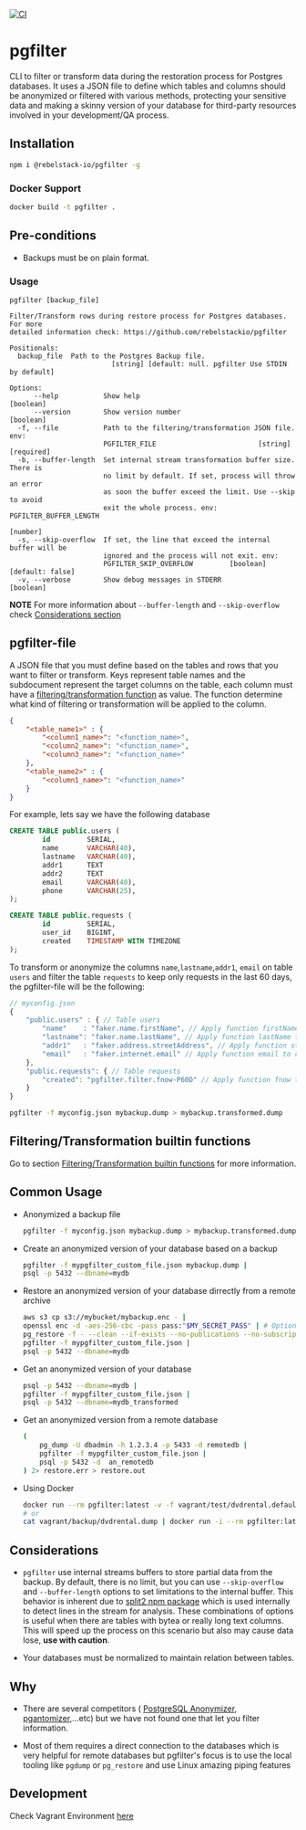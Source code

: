 [![CI](https://github.com/rebelstackio/pgfilter/actions/workflows/build.yml/badge.svg)](https://github.com/rebelstackio/pgfilter/actions/workflows/build.yml)
# pgfilter

CLI to filter or transform data during the restoration process for Postgres databases.
It uses a JSON file to define which tables and columns should be anonymized or filtered with various methods, protecting your sensitive data and making a skinny version of your database for third-party resources involved in your development/QA process.

## Installation
```bash
npm i @rebelstack-io/pgfilter -g
```

### Docker Support
```bash
docker build -t pgfilter .
```

## Pre-conditions

- Backups must be on plain format.
### Usage

```
pgfilter [backup_file]

Filter/Transform rows during restore process for Postgres databases. For more
detailed information check: https://github.com/rebelstackio/pgfilter

Positionals:
  backup_file  Path to the Postgres Backup file.
                         [string] [default: null. pgfilter Use STDIN by default]

Options:
      --help           Show help                                       [boolean]
      --version        Show version number                             [boolean]
  -f, --file           Path to the filtering/transformation JSON file. env:
                       PGFILTER_FILE                         [string] [required]
  -b, --buffer-length  Set internal stream transformation buffer size. There is
                       no limit by default. If set, process will throw an error
                       as soon the buffer exceed the limit. Use --skip to avoid
                       exit the whole process. env: PGFILTER_BUFFER_LENGTH
                                                                        [number]
  -s, --skip-overflow  If set, the line that exceed the internal buffer will be
                       ignored and the process will not exit. env:
                       PGFILTER_SKIP_OVERFLOW         [boolean] [default: false]
  -v, --verbose        Show debug messages in STDERR                   [boolean]
```

__NOTE__ For more information about `--buffer-length` and `--skip-overflow` check [Considerations section](#considerations)
## pgfilter-file

A JSON file that you must define based on the tables and rows that you want to filter or transform. Keys represent table names and the subdocument represent the target columns on the table, each column must have a [filtering/transformation function](./docs/Functions.md) as value. The function determine what kind of filtering or transformation will be applied to the column.

```json
{
	"<table_name1>" : {
		"<column1_name>": "<function_name>",
		"<column2_name>": "<function_name>",
		"<column3_name>": "<function_name>"
	},
	"<table_name2>" : {
		"<column1_name>": "<function_name>"
	}
}
```

For example, lets say we have the following database

```sql
CREATE TABLE public.users (
		id         SERIAL,
		name       VARCHAR(40),
		lastname   VARCHAR(40),
		addr1      TEXT
		addr2      TEXT
		email      VARCHAR(40),
		phone      VARCHAR(25),
);

CREATE TABLE public.requests (
		id         SERIAL,
		user_id    BIGINT,
		created    TIMESTAMP WITH TIMEZONE
);
```

To transform or anonymize the columns `name`,`lastname`,`addr1`, `email` on table `users` and filter the table `requests` to keep only requests in the last 60 days, the pgfilter-file will be the following:

```javascript
// myconfig.json
{
	"public.users" : { // Table users
		"name"    : "faker.name.firstName", // Apply function firstName to column name
		"lastname": "faker.name.lastName", // Apply function lastName to column lastname
		"addr1"   : "faker.address.streetAddress", // Apply function streetAddress to column addr1
		"email"   : "faker.internet.email" // Apply function email to column email
	},
	"public.requests": { // Table requests
		"created": "pgfilter.filter.fnow-P60D" // Apply function fnow to column created for filtering rows
	}
}
```

```sh
pgfilter -f myconfig.json mybackup.dump > mybackup.transformed.dump
```
## Filtering/Transformation builtin functions

Go to section [Filtering/Transformation builtin functions](./docs/Functions.md) for more information.
## Common Usage

- Anonymized a backup file

	```bash
	pgfilter -f myconfig.json mybackup.dump > mybackup.transformed.dump
	```

- Create an anonymized version of your database based on a backup

	```bash
	pgfilter -f mypgfilter_custom_file.json mybackup.dump |
	psql -p 5432 --dbname=mydb
	```

- Restore an anonymized version of your database dirrectly from a remote archive

	```bash
	aws s3 cp s3://mybucket/mybackup.enc - |
	openssl enc -d -aes-256-cbc -pass pass:"$MY_SECRET_PASS" | # Optional Decrypt backup.
	pg_restore -f - --clean --if-exists --no-publications --no-subscriptions --no-comments |
	pgfilter -f mypgfilter_custom_file.json |
	psql -p 5432 --dbname=mydb
	```

- Get an anonymized version of your database

	```bash
	psql -p 5432 --dbname=mydb |
	pgfilter -f mypgfilter_custom_file.json |
	psql -p 5432 --dbname=mydb_transformed
	```

- Get an anonymized version from a remote database

	```bash
	(
		pg_dump -U dbadmin -h 1.2.3.4 -p 5433 -d remotedb |
		pgfilter -f mypgfilter_custom_file.json |
		psql -p 5432 -d  an_remotedb
	) 2> restore.err > restore.out
	```

- Using Docker

	```bash
	docker run --rm pgfilter:latest -v -f vagrant/test/dvdrental.default.json  vagrant/backup/dvdrental.dump > test.dump
	# or
	cat vagrant/backup/dvdrental.dump | docker run -i --rm pgfilter:latest -v -f vagrant/test/dvdrental.default.json  > test.stdin.dump
	```
## Considerations

* `pgfilter` use internal streams buffers to store partial data from the backup. By default, there is no limit, but you can use  `--skip-overflow` and `--buffer-length` options to set limitations to the internal buffer. This behavior is inherent due to [split2 npm package](https://www.npmjs.com/package/split2) which is used internally to detect lines in the stream for analysis. These combinations of options is useful when there are tables with bytea or really long text columns. This will speed up the process on this scenario but also may cause data lose, **use with caution**.

* Your databases must be normalized to maintain relation between tables.

## Why

- There are several competitors ( [PostgreSQL Anonymizer](https://postgresql-anonymizer.readthedocs.io/en/stable/), [pgantomizer](https://github.com/asgeirrr/pgantomizer),...etc) but we have not found one that let you filter information.

- Most of them requires a direct connection to the databases which is very helpful for remote databases but pgfilter's focus is to use the local tooling like `pgdump` or `pg_restore` and use Linux amazing piping features

## Development

Check Vagrant Environment [here](./vagrant/README.md)
